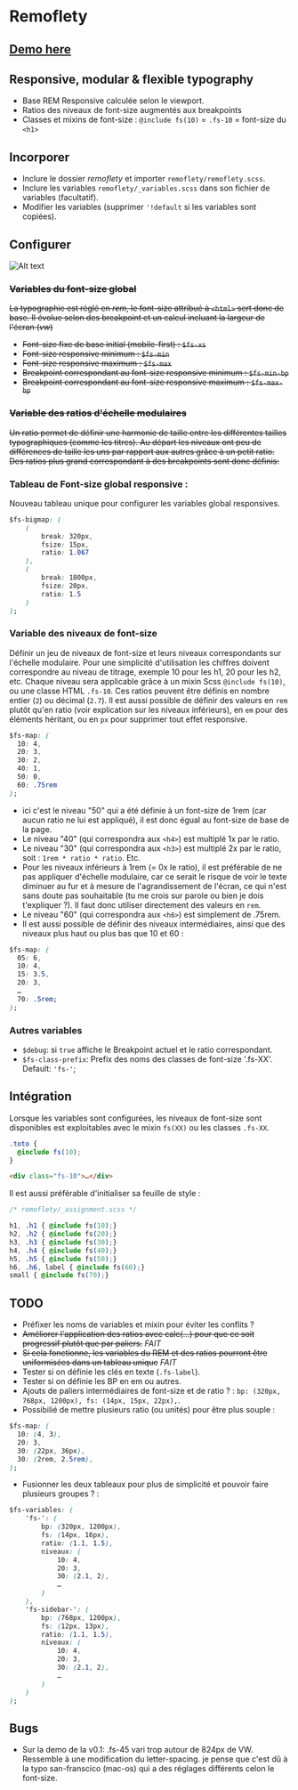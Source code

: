 # Remoflety

## [Demo here](http://www.hugobouquard.com/demo/)

## Responsive, modular & flexible typography

- Base REM Responsive calculée selon le viewport.
- Ratios des niveaux de font-size augmentés aux breakpoints
- Classes et mixins de font-size : `@include fs(10)` = `.fs-10` = font-size du `<h1>`

## Incorporer

- Inclure le dossier *remoflety* et importer `remoflety/remoflety.scss`.
- Inclure les variables `remoflety/_variables.scss` dans son fichier de variables (facultatif).
- Modifier les variables (supprimer `'!default` si les variables sont copiées).

## Configurer

![Alt text](https://www.smashingmagazine.com/wp-content/uploads/2016/05/advanced-calc-800-opt.png "Optional title")



### ~~Variables du font-size global~~
~~La typographie est réglé en *rem*, le font-size attribué à `<html>` sert donc de base. Il évolue selon des breakpoint et un calcul incluant la largeur de l'écran (*vw*)~~
- ~~Font-size fixe de base initial (mobile-first) : `$fs-xs`~~
- ~~Font-size responsive minimum : `$fs-min`~~
- ~~Font-size responsive maximum : `$fs-max`~~
- ~~Breakpoint correspondant au font-size responsive minimum : `$fs-min-bp`~~
- ~~Breakpoint correspondant au font-size responsive maximum : `$fs-max-bp`~~

### ~~Variable des ratios d'échelle modulaires~~
~~Un ratio permet de définir une harmonie de taille entre les différentes tailles typographiques (comme les titres).
Au départ les niveaux ont peu de différences de taille les uns par rapport aux autres grâce à un petit ratio. Des ratios plus grand correspondant à des breakpoints sont donc définis:~~


### Tableau de Font-size global responsive :
Nouveau tableau unique pour configurer les variables global responsives.
```css
$fs-bigmap: (
    (
        break: 320px,
        fsize: 15px,
        ratio: 1.067
    ),
    (
        break: 1800px,
        fsize: 20px,
        ratio: 1.5
    )
);
```

### Variable des niveaux de font-size

Définir un jeu de niveaux de font-size et leurs niveaux correspondants sur l'échelle modulaire. Pour une simplicité d'utilisation les chiffres doivent correspondre au niveau de titrage, exemple 10 pour les h1, 20 pour les h2, etc. Chaque niveau sera applicable grâce à un mixin Scss `@include fs(10)`, ou une classe HTML `.fs-10`.
Ces ratios peuvent être définis en nombre entier (`2`) ou décimal (`2.7`).
Il est aussi possible de définir des valeurs en `rem` plutôt qu'en ratio (voir explication sur les niveaux inférieurs), en `em` pour des éléments héritant, ou en `px` pour supprimer tout effet responsive.

```css
$fs-map: (
  10: 4,
  20: 3,
  30: 2,
  40: 1,
  50: 0,
  60: .75rem
);
```

- ici c'est le niveau "50" qui a été définie à un font-size de 1rem (car aucun ratio ne lui est appliqué), il est donc égual au font-size de base de la page.
- Le niveau "40" (qui correspondra aux `<h4>`) est multiplé 1x par le ratio.
- Le niveau "30" (qui correspondra aux `<h3>`) est multiplé 2x par le ratio, soit : `1rem * ratio * ratio`. Etc.
- Pour les niveaux inférieurs à 1rem (= 0x le ratio), il est préférable de ne pas appliquer d'échelle modulaire, car ce serait le risque de voir le texte diminuer au fur et à mesure de l'agrandissement de l'écran, ce qui n'est sans doute pas souhaitable (tu me crois sur parole ou bien je dois t'expliquer ?). Il faut donc utiliser directement des valeurs en `rem`.
- Le niveau "60" (qui correspondra aux `<h6>`) est simplement de .75rem.
- Il est aussi possible de définir des niveaux intermédiaires, ainsi que des niveaux plus haut ou plus bas que 10 et 60 :

```css
$fs-map: (
  05: 6,
  10: 4,
  15: 3.5,
  20: 3,
  …
  70: .5rem;
);
```

### Autres variables

- `$debug`: si `true` affiche le Breakpoint actuel et le ratio correspondant.
- `$fs-class-prefix`: Prefix des noms des classes de font-size '.fs-XX'. Default: `'fs-'`;


## Intégration

Lorsque les variables sont configurées, les niveaux de font-size sont disponibles est exploitables avec le mixin `fs(XX)` ou les classes `.fs-XX`.

```scss
.toto {
  @include fs(10);
}
```

```html
<div class="fs-10">…</div>
```

Il est aussi préférable d'initialiser sa feuille de style :

```css
/* remoflety/_assignment.scss */

h1, .h1 { @include fs(10);}
h2, .h2 { @include fs(20);}
h3, .h3 { @include fs(30);}
h4, .h4 { @include fs(40);}
h5, .h5 { @include fs(50);}
h6, .h6, label { @include fs(60);}
small { @include fs(70);}
```

## TODO

- Préfixer les noms de variables et mixin pour éviter les conflits ?
- ~~Améliorer l'application des ratios avec calc(…) pour que ce soit progressif plutôt que par paliers.~~ *FAIT*
- ~~Si cela fonctionne, les variables du REM et des ratios pourront être uniformisées dans un tableau unique~~ *FAIT*
- Tester si on définie les clés en texte (`.fs-label`).
- Tester si on définie les BP en em ou autres.
- Ajouts de paliers intermédiaires de font-size et de ratio ? : `bp: (320px, 768px, 1200px), fs: (14px, 15px, 22px),`.
- Possibilié de mettre plusieurs ratio (ou unités) pour être plus souple :
```css
$fs-map: (
  10: (4, 3),
  20: 3,
  30: (22px, 36px),
  30: (2rem, 2.5rem),
);
```
- Fusionner les deux tableaux pour plus de simplicité et pouvoir faire plusieurs groupes ? :

```css
$fs-variables: (
    'fs-': (
        bp: (320px, 1200px),
        fs: (14px, 16px),
        ratio: (1.1, 1.5),
        niveaux: (
            10: 4,
            20: 3,
            30: (2.1, 2),
            …
        )
    ),
    'fs-sidebar-': (
        bp: (768px, 1200px),
        fs: (12px, 13px),
        ratio: (1.1, 1.5),
        niveaux: (
            10: 4,
            20: 3,
            30: (2.1, 2),
            …
        )
    )
);
```

## Bugs
- Sur la demo de la v0.1: .fs-45 vari trop autour de 824px de VW. Ressemble à une modification du letter-spacing. je pense que c'est dû à la typo san-franscico (mac-os) qui a des réglages différents celon le font-size.
